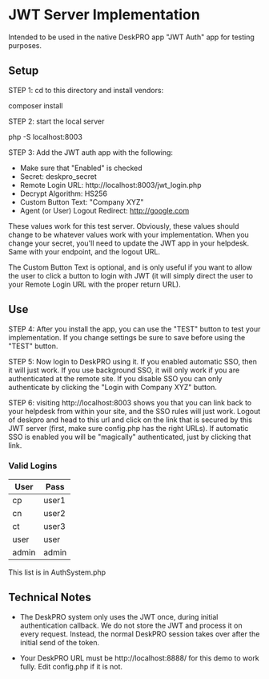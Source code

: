 # JWT Server Implementation

Intended to be used in the native DeskPRO app "JWT Auth" app for testing purposes.

## Setup

STEP 1: cd to this directory and install vendors:

composer install

STEP 2: start the local server

php -S localhost:8003

STEP 3: Add the JWT auth app with the following:

 - Make sure that "Enabled" is checked
 - Secret: deskpro_secret
 - Remote Login URL: http://localhost:8003/jwt_login.php
 - Decrypt Algorithm: HS256
 - Custom Button Text: "Company XYZ"
 - Agent (or User) Logout Redirect: http://google.com

These values work for this test server. Obviously, these values should change to be whatever values work with your implementation. When you change your secret, you'll need to update the JWT app in your helpdesk. Same with your endpoint, and the logout URL. 

The Custom Button Text is optional, and is only useful if you want to allow the user to click a button to login with JWT (it will simply direct the user to your Remote Login URL with the proper return URL).

## Use

STEP 4: After you install the app, you can use the "TEST" button to test your implementation. If you change settings be sure to save before using the "TEST" button.

STEP 5: Now login to DeskPRO using it. If you enabled automatic SSO, then it will just work. If you use background SSO, it will only work if you are authenticated at the remote site. If you disable SSO you can only authenticate by clicking the "Login with Company XYZ" button.

STEP 6: visiting http://localhost:8003 shows you that you can link back to your helpdesk from within your site, and the SSO rules will just work. Logout of deskpro and head to this url and click on the link that is secured by this JWT server (first, make sure config.php has the right URLs). If automatic SSO is enabled you will be "magically" authenticated, just by clicking that link.

### Valid Logins


| User | Pass  |
|-------|---------|
| cp	| user1 |
| cn	| user2 |
| ct	| user3 |
| user	| user 	|
| admin| admin |

This list is in AuthSystem.php

## Technical Notes

- The DeskPRO system only uses the JWT once, during initial authentication callback. We do not store the JWT and process it on every request. Instead, the normal DeskPRO session takes over after the initial send of the token.

- Your DeskPRO URL must be http://localhost:8888/ for this demo to work fully. Edit config.php if it is not.
